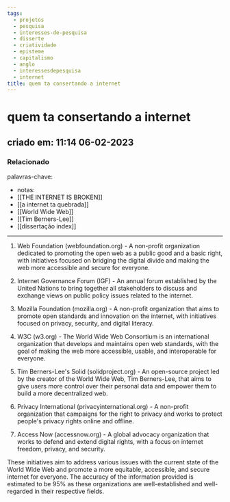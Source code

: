 ```yaml
---
tags:
  - projetos
  - pesquisa
  - interesses-de-pesquisa
  - disserte
  - criatividade
  - episteme
  - capitalismo
  - anglo
  - interessesdepesquisa
  - internet
title: quem ta consertando a internet
---
```

# quem ta consertando a internet
## criado em: 11:14 06-02-2023

### Relacionado
palavras-chave: 
- notas: 
- [[THE INTERNET IS BROKEN]]
- [[a internet ta quebrada]]
- [[World Wide Web]]
- [[Tim Berners-Lee]]
- [[dissertação index]]
---
1.  Web Foundation (webfoundation.org) - A non-profit organization dedicated to promoting the open web as a public good and a basic right, with initiatives focused on bridging the digital divide and making the web more accessible and secure for everyone.
    
2.  Internet Governance Forum (IGF) - An annual forum established by the United Nations to bring together all stakeholders to discuss and exchange views on public policy issues related to the internet.
    
3.  Mozilla Foundation (mozilla.org) - A non-profit organization that aims to promote open standards and innovation on the internet, with initiatives focused on privacy, security, and digital literacy.
    
4.  W3C (w3.org) - The World Wide Web Consortium is an international organization that develops and maintains open web standards, with the goal of making the web more accessible, usable, and interoperable for everyone.
    
5.  Tim Berners-Lee's Solid (solidproject.org) - An open-source project led by the creator of the World Wide Web, Tim Berners-Lee, that aims to give users more control over their personal data and empower them to build a more decentralized web.
    
6.  Privacy International (privacyinternational.org) - A non-profit organization that campaigns for the right to privacy and works to protect people's privacy rights online and offline.
    
7.  Access Now (accessnow.org) - A global advocacy organization that works to defend and extend digital rights, with a focus on internet freedom, privacy, and security.
    

These initiatives aim to address various issues with the current state of the World Wide Web and promote a more equitable, accessible, and secure internet for everyone. The accuracy of the information provided is estimated to be 95% as these organizations are well-established and well-regarded in their respective fields.